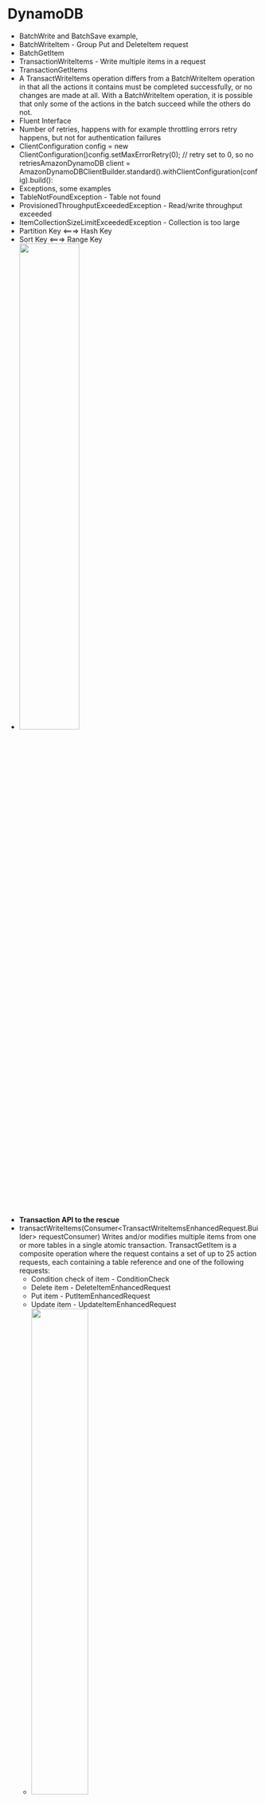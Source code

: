 # DynamoDB
- BatchWrite and BatchSave example,
- BatchWriteItem - Group Put and DeleteItem request
- BatchGetItem
- TransactionWriteItems - Write multiple items in a request
- TransactionGetItems
- A TransactWriteItems operation differs from a BatchWriteItem operation in that all the actions it contains must be completed successfully, or no changes are made at all. With a BatchWriteItem operation, it is possible that only some of the actions in the batch succeed while the others do not.
- Fluent Interface
- Number of retries, happens with for example  throttling errors retry happens, but not for authentication failures
- ClientConfiguration config = new ClientConfiguration()config.setMaxErrorRetry(0); // retry set to 0, so no retriesAmazonDynamoDB client = AmazonDynamoDBClientBuilder.standard().withClientConfiguration(config).build():
- Exceptions, some examples
- TableNotFoundException - Table not found
- ProvisionedThroughputExceededException - Read/write throughput exceeded
- ItemCollectionSizeLimitExceededException - Collection is too large
- Partition Key <===> Hash Key
- Sort Key        <===> Range Key
- <img src="https://user-images.githubusercontent.com/52529498/214911292-19fd8a29-39e3-4f83-ae19-6fec8fa11b9b.png" width=50% height=50%>
- **Transaction API to the rescue**
- transactWriteItems(Consumer<TransactWriteItemsEnhancedRequest.Builder> requestConsumer)
Writes and/or modifies multiple items from one or more tables in a single atomic transaction. TransactGetItem is a composite operation where the request contains a set of up to 25 action requests, each containing a table reference and one of the following requests:
  * Condition check of item - ConditionCheck
  * Delete item - DeleteItemEnhancedRequest
  * Put item - PutItemEnhancedRequest
  * Update item - UpdateItemEnhancedRequest
  * <img src="https://user-images.githubusercontent.com/52529498/214924115-2428654f-b7bb-4ea1-a634-c5602952b5f5.png" width=50% height=50%>
 ``` .withConditionExpression("amount > : purchaseAmount")
   .withUpdateExpression ("SET amount = amount :purchaseAmount, version
  .withReturnValuesOnConditionCheckFailure("ALL_OLD")
   •withExpressionAttributeValues(": purchaseAmount"
   , new AttributeValue().withN("6"): "versionIncrement"
new AttributeValue().withN(“1”)
));

import software.amazon.awssdk.services.dynamodb.model.TransactionCanceledException;

TransactionCanceledException t) {
    t.cancellationReasons()
```
* https://docs.aws.amazon.com/amazondynamodb/latest/developerguide/transaction-example.html


# Java dynamodb
- https://docs.aws.amazon.com/amazondynamodb/latest/developerguide/CodeSamples.Java.html
- https://github.com/awsdocs/aws-doc-sdk-examples
- https://docs.aws.amazon.com/amazondynamodb/latest/developerguide/transaction-example.html
- https://docs.aws.amazon.com/amazondynamodb/latest/developerguide/DynamoDBMapper.BatchWriteExample.html
https://docs.aws.amazon.com/amazondynamodb/latest/developerguide/transaction-apis.html
- https://mkyong.com/java/how-to-check-which-jdk-version-compiled-the-class/
- https://docs.aws.amazon.com/amazondynamodb/latest/APIReference/API_TransactWriteItems.html
-http://docs.glngn.com/latest/api/software.amazon.awssdk.dynamodb/software/amazon/awssdk/services/dynamodb/model/TransactWriteItemsRequest.Builder.html#transactItems-java.util.Collection-
-https://sdk.amazonaws.com/java/api/latest/software/amazon/awssdk/enhanced/dynamodb/DynamoDbEnhancedClient.html#transactWriteItems(java.util.function.Consumer)
- https://github.com/aws/aws-sdk-java-v2/blob/master/archetypes/archetype-app-quickstart/README.md
- https://github.com/awsdocs/aws-doc-sdk-examples/tree/main/javav2/example_code *
- https://github.com/awsdocs/aws-doc-sdk-examples/tree/main/java
- https://nightlies.apache.org/flink/flink-docs-master/docs/deployment/filesystems/s3/

# Check ports open/bound for listening,
- lsof -i -P | grep LISTEN | grep $PORT
- lsof -iTCP -sTCP:LISTEN -n -P
- kill process bound/listening to port 9000, kill -9 $(lsof -t -i:9000)
- javap -verbose ClassFile

# Run dynamodb locally
- https://docs.aws.amazon.com/amazondynamodb/latest/developerguide/DynamoDBLocal.DownloadingAndRunning.html
- https://docs.aws.amazon.com/amazondynamodb/latest/developerguide/CodeSamples.Java.html
- https://docs.aws.amazon.com/AWSJavaSDK/latest/javadoc/index.html?com/amazonaws/services/dynamodbv2/datamodeling/package-summary.html


# docker-compose.yml, dynamodb local
- docker-compose content
```
version: '3.8'
services:
  dynamodb-local:
    command: "-jar DynamoDBLocal.jar -sharedDb -dbPath ./data"
    image: "amazon/dynamodb-local:latest"
    container_name: dynamodb-local
    ports:
      - "8000:8000"
    volumes:
      - "./docker/dynamodb:/home/dynamodblocal/data"
    working_dir: /home/dynamodblocal
```
- deploy docker, *docker-compose up* 
- https://docs.aws.amazon.com/amazondynamodb/latest/developerguide/DynamoDBLocal.UsageNotes.html

# create local table
```
aws dynamodb create-table \
    --table-name Book \
    --attribute-definitions \
        AttributeName=id,AttributeType=S \
    --key-schema \
        AttributeName=id,KeyType=HASH \
    --provisioned-throughput \
        ReadCapacityUnits=1,WriteCapacityUnits=1 \
    --table-class STANDARD \
    --endpoint-url http://localhost:8000
```

# list local tables
'''
aws dynamodb list-tables --endpoint-url http://localhost:8000
```

# create a table
```
aws dynamodb create-table \
    --table-name Book \
    --attribute-definitions \
        AttributeName=id,AttributeType=S \
    --key-schema \
        AttributeName=id,KeyType=HASH \
    --provisioned-throughput \
        ReadCapacityUnits=1,WriteCapacityUnits=1 \
    --table-class STANDARD \
    --profile=tst
```

# Notes
# Mulitple git used id's on one machine
- https://www.freecodecamp.org/news/how-to-handle-multiple-git-configurations-in-one-machine/
